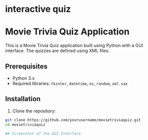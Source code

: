 # interactive quiz

# Movie Trivia Quiz Application

This is a Movie Trivia Quiz application built using Python with a GUI interface. The quizzes are defined using XML files.

## Prerequisites

- Python 3.x
- Required libraries: `tkinter`, `datetime`, `os`, `random`, `xml.sax`

## Installation

1. Clone the repository:

```sh
git clone https://github.com/yourusername/movietriviaquiz.git
cd movietriviaquiz

## Screenshot of the GUI Interface

